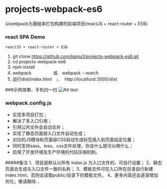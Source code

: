 ﻿# projects-webpack-es6
以webpack为基础来打包构建的前端项目(reactJS + react-router + ES6)
### react SPA Demo
	reactJS + react-router + ES6
> 
1. git clone https://github.com/kamu1/projects-webpack-es6.git
1. cd projects-webpack-es6
1. npm install
1. webpack　　　　　或　webpack --watch
1. 运行dist/index.html　∟　http://localhost:3000/dist

###示例效果，手机扫一扫
![Alt text](http://ww.xdfcfsb.com/dist/2w.png "手机扫一扫看看示例效果吧")

### webpack.config.js
> 
+ 实现多项目打包；
+ 解决了多入口引用；
+ 引用公共文件会自动合并；
+ 实现了静态页面按入口文件自动生成；
+ 对应的JS模块和页面级CSS自动生成标签插入到页面指定位置；
+ 同时支持sass、less、css文件处理，你会什么就可以用什么；
+ 启用了开发环境及生产环境的代码压缩机制。

#####备注
	1、项目是默认以所有 index.js 为入口文件的，可自行设置；
	2、静态页面会生成与入口文件一致的名称；
	3、模板文件可在入口所在目录自行新建index.html，否则会读取public/目录下的模板文件。
	4、更多内容还会逐渐增加优化，敬请期待...



	
